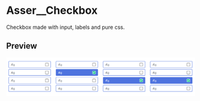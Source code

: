 # Asser__Checkbox
Checkbox made with input, labels and pure css.

## Preview
![alt text](https://github.com/Asser90/Asser__Checkbox/blob/master/preview.png?raw=true)
